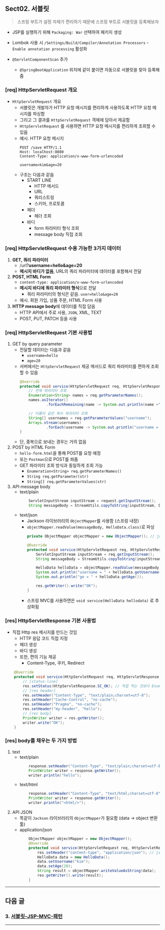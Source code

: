 ## Sect02. 서블릿

> 스프링 부트가 설정 자체가 편리하기 때문에 스프링 부트로 서블릿을 등록해보자

- JSP를 실행하기 위해 `Packaging: War` 선택하여 패키지 생성
- Lombok 사용 시 `/Settings/Build/Compiler/Annotation Processors` - `Enable annotation processing` 활성화

- `@ServletComponentScan` 추가
    - `@SpringBootApplication` 위치에 같이 붙이면 자동으로 서블릿을 찾아 등록해 줌


### [req] HttpServletRequest 개요
- `HttpServletRequest` 개요
    - 서블릿은 개발자가 HTTP 요청 메시지를 편리하게 사용하도록 HTTP 요청 메시지를 파싱함
    - 그리고 그 결과를 `HttpServletRequest` 객체에 담아서 제공함
    - `HttpServletRequest` 를 사용하면 HTTP 요청 메시지를 편리하게 조회할 수 있음
    - 예시. HTTP 요청 메시지
        ```http
        POST /save HTTP/1.1
        Host: localhost:8080
        Content-Type: application/x-www-form-urlencoded
        
        username=kim&age=20
        ```
    - 구조는 다음과 같음 
        - START LINE
            - HTTP 메서드
            - URL
            - 쿼리스트링
            - 스키마, 프로토콜
        - 헤더
            - 헤더 조회
        - 바디
            - form 파라미터 형식 조회
            - message body 직접 조회

### [req] HttpServletRequest 수용 가능한 3가지 데이터
1. **GET, 쿼리 파라미터**
    - /url?**username=hello&age=20**
    - **메시지 바디가 없음**, URL의 쿼리 파라미터에 데이터를 포함해서 전달
2. **POST, HTML Form**
    - `content-type: application/x-www-form-urlencoded`
    - **메시지 바디에 쿼리 파라미터 형식**으로 전달
        - 쿼리 파라미터의 형식은 같음. `user=hello&age=20`
    - 예시. 회원 가입, 상품 주문, HTML Form 사용
3. **HTTP message body**에 데이터를 직접 담음
    - HTTP API에서 주로 사용, `JSON`, XML, TEXT
    - POST, PUT, PATCH 등을 사용

### [req] HttpServletRequest 기본 사용법
1. GET by query parameter
    - 전달할 데이터는 다음과 같음
        - `username=hello`
        - `age=20`
    - 서버에서는 `HttpServletRequest` 제공 메서드로 쿼리 파라미터를 편하게 조회할 수 있음
        ```java
        @Override
        protected void service(HttpServletRequest req, HttpServletResponse res) throws ServletException, IOException {
            // 전체 파라미터 조회
            Enumeration<String> names = req.getParameterNames(); 
            names.asIterator()
                    .forEachRemaining(name -> System.out.println(name +" = "+ req.getParameter(name)));

            // 이름이 같은 복수 파라미터 조회
            String[] usernames = req.getParameterValues("username");
            Arrays.stream(usernames)
                    .forEach(username -> System.out.println("username = " + username));
        }
        ```
    - 단, 중복으로 보내는 경우는 거의 없음
2. POST by HTML Form
    - `hello-form.html`을 통해 POST를 요청 예정
    - 또는 `Postman`으로 POST를 쏴줌
    - GET 파라미터 조회 방식과 동일하게 조회 가능
        - `Enumeration<String> req.getParameterNames()`
        - `String req.getParameter(str)`
        - `String[] req.getParameterValues(str)`
3. API message body
    - text/plain
        ```java
            ServletInputStream inputStream = request.getInputStream();
            String messageBody = StreamUtils.copyToString(inputStream, StandardCharsets.UTF_8);
        ```
    - text/json
        - Jackson 라이브러리의 `ObjectMapper`를 사용함 (스프링 내장)
        - `objectMapper.readValue(messageBody, HelloData.class)`로 파싱
            ```java
            private ObjectMapper objectMapper = new ObjectMapper(); // jackson 라이브러리, json 파싱

            @Override
            protected void service(HttpServletRequest req, HttpServletResponse res) throws ServletException, IOException {
                ServletInputStream inputStream = req.getInputStream();
                String messageBody = StreamUtils.copyToString(inputStream, StandardCharsets.UTF_8);

                HelloData helloData = objectMapper.readValue(messageBody, HelloData.class); // json 파싱, variables in HelloData.class
                System.out.println("username = " + helloData.getUsername());
                System.out.println("ge = " + helloData.getAge());

                res.getWriter().write("OK");
            }
            ```
        - 스프링 MVC를 사용하면은 `void service(HelloData hellodata)` 로 추상화됨

### [res] HttpServletResponse 기본 사용법
- 직접 Http res 메시지를 만드는 것임
    - HTTP 응답 코드 직접 지정
    - 헤더 생성
    - 바디 생성
    - 또한, 편의 기능 제공
        - Content-Type, 쿠키, Redirect
```java
    @Override
    protected void service(HttpServletRequest req, HttpServletResponse res) throws ServletException, IOException {
        // [status-line]
        res.setStatus(HttpServletResponse.SC_OK); // 직접 적는 것보다 Enum 이 편함
        // [res header]
        res.setHeader("Content-Type", "text/plain;charset=utf-8");
        res.setHeader("Cache-Control", "no-cache");
        res.setHeader("Pragma", "no-cache");
        res.setHeader("my-header", "hello");
        // [res body]
        PrintWriter writer = res.getWriter();
        writer.write("OK");
    }
``` 

### [res] body를 채우는 두 가지 방법
1. text
    - text/plain
        ```java
            response.setHeader("Content-Type", "text/plain;charset=utf-8");
            PrintWriter writer = response.getWriter();
            writer.println("hello");
        ```
    - text/html
        ```java
            response.setHeader("Content-Type", "text/html;charset=utf-8");
            PrintWriter writer = response.getWriter();
            writer.println("<html/>");
        ```
2. API JSON
    - 똑같이 `Jackson` 라이브러리의 `ObjectMapper`가 필요함 (data -> object 변환 툴)
    - application/json
        ```java
            ObjectMapper objectMapper = new ObjectMapper();
            @Override
            protected void service(HttpServletRequest req, HttpServletResponse res) throws ServletException, IOException {
                res.setHeader("content-type", "application/json"); // json은 utf-8 필요 없음
                HelloData data = new HelloData();
                data.setUsername("kim");
                data.setAge(20);
                String result = objectMapper.writeValueAsString(data);
                res.getWriter().write(result);
            }
        ```


--- 
## 다음 글

### 3. [서블릿-JSP-MVC-패턴](3-서블릿-JSP-MVC-패턴.md)

---